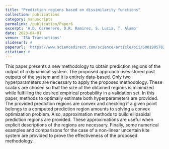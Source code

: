 ```yaml
---
title: "Prediction regions based on dissimilarity functions"
collection: publications
category: manuscripts
permalink: /publication/Paper6
excerpt: 'A.D. Carnerero, D.R. Ramirez, S. Lucia, T. Alamo'
date: 2023-04-01
venue: 'ISA Transactions'
slidesurl: #
paperurl: 'https://www.sciencedirect.com/science/article/pii/S0019057823001647'
citation: #
---
```


This paper presents a new methodology to obtain prediction regions of the output of a dynamical system. The proposed approach uses stored past outputs of the system and it is entirely data-based. Only two hyperparameters are necessary to apply the proposed methodology. These scalars are chosen so that the size of the obtained regions is minimized while fulfilling the desired empirical probability in a validation set. In this paper, methods to optimally estimate both hyperparameters are provided. The provided prediction regions are convex and checking if a given point belongs to a computed prediction region amounts to solving a convex optimization problem. Also, approximation methods to build ellipsoidal prediction regions are provided. These approximations are useful when explicit descriptions of the regions are necessary. Finally, some numerical examples and comparisons for the case of a non-linear uncertain kite system are provided to prove the effectiveness of the proposed methodology.